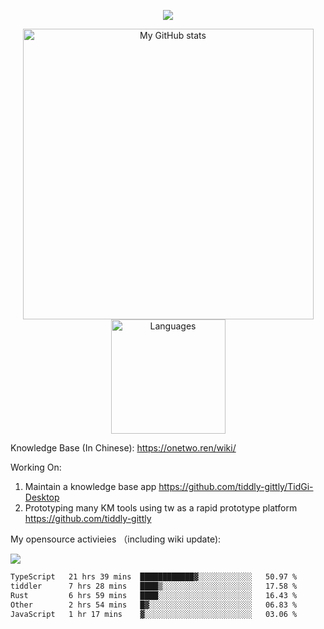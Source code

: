 <a href="https://github.com/linonetwo">
    <p align="center">
        <img src="https://github-profile-trophy.vercel.app/?username=linonetwo&column=7&theme=onedark"/>
    </p>
</a>
<a align="center" href="https://github.com/linonetwo">
  <p align="center">
    <img src="https://github-readme-stats.vercel.app/api?username=linonetwo&show_icons=true&count_private=true" alt="My GitHub stats" width="465"/>
    <img src="https://github-readme-stats.vercel.app/api/top-langs/?username=linonetwo&layout=compact&langs_count=10" alt="Languages" height="183">
  </p>
</a>

Knowledge Base (In Chinese): https://onetwo.ren/wiki/

Working On: 

1. Maintain a knowledge base app https://github.com/tiddly-gittly/TidGi-Desktop
1. Prototyping many KM tools using tw as a rapid prototype platform https://github.com/tiddly-gittly

My opensource activieies （including wiki update):

![](https://visitor-badge.glitch.me/badge?page_id=linonetwo.linonetwo)

<!--START_SECTION:waka-->

```txt
TypeScript   21 hrs 39 mins  ████████████▓░░░░░░░░░░░░   50.97 %
tiddler      7 hrs 28 mins   ████▒░░░░░░░░░░░░░░░░░░░░   17.58 %
Rust         6 hrs 59 mins   ████░░░░░░░░░░░░░░░░░░░░░   16.43 %
Other        2 hrs 54 mins   █▓░░░░░░░░░░░░░░░░░░░░░░░   06.83 %
JavaScript   1 hr 17 mins    ▓░░░░░░░░░░░░░░░░░░░░░░░░   03.06 %
```

<!--END_SECTION:waka-->
